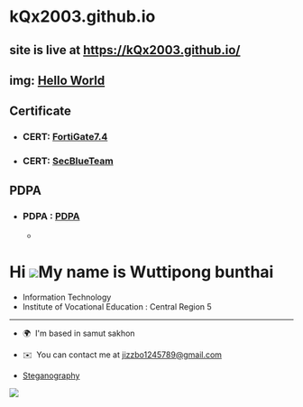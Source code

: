 # kQx2003.github.io
## site is live at https://kQx2003.github.io/

## img: [Hello World](HelloWorld.md)
## Certificate
+ ### CERT: [FortiGate7.4](fortigate.md)
+ ### CERT: [SecBlueTeam](SecBlueTeam.md)
## PDPA
+ ### PDPA : [PDPA](img/PDPA.jpg)
  - 
Hi ![](https://user-images.githubusercontent.com/18350557/176309783-0785949b-9127-417c-8b55-ab5a4333674e.gif)My name is Wuttipong bunthai
========================================================================================================================================
+ Information Technology
+ Institute of Vocational Education : Central Region 5
--------------

* 🌍  I'm based in samut sakhon
* ✉️  You can contact me at [jizzbo1245789@gmail.com](mailto:freel2545@gmail.com)

* [Steganography](Steganography.md)

<a href="https://www.github.com/kQx2003" target="_blank" rel="noreferrer"><img
src="https://img.shields.io/github/followers/freel2545?logo=github&style=for-the-badge&color=0891b2&labelColor=1c1917" /></a>
